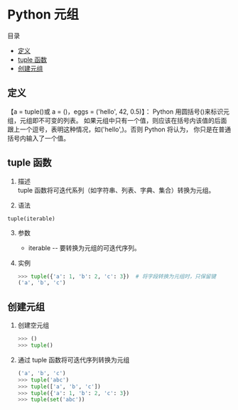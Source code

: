 # Python 元组

<!-- markdown="1" is required for GitHub Pages to render the TOC properly. -->
<detail markdown="1">
<summary>目录</summary>

- [定义](#定义)
- [tuple 函数](#tuple-函数)
- [创建元组](创建元组)

</detail>

## 定义

【a = tuple()或 a = ()，eggs = ('hello', 42, 0.5)】：
Python 用圆括号()来标识元组，元组即不可变的列表。
如果元组中只有一个值，则应该在括号内该值的后面跟上一个逗号，表明这种情况，如('hello',)。否则 Python 将认为， 你只是在普通括号内输入了一个值。

## tuple 函数

1. 描述  
   tuple 函数将可迭代系列（如字符串、列表、字典、集合）转换为元组。

2. 语法

```
tuple(iterable)
```

3. 参数

   - iterable -- 要转换为元组的可迭代序列。

4. 实例

   ```py
   >>> tuple({'a': 1, 'b': 2, 'c': 3})  # 将字段转换为元组时，只保留键
   ('a', 'b', 'c')
   ```

## 创建元组

1. 创建空元组

   ```py
   >>> ()
   >>> tuple()
   ```

2. 通过 tuple 函数将可迭代序列转换为元组

   ```py
   ('a', 'b', 'c')
   >>> tuple('abc')
   >>> tuple(['a', 'b', 'c'])
   >>> tuple({'a': 1, 'b': 2, 'c': 3})
   >>> tuple(set('abc'))
   ```
